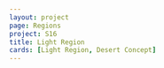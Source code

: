 ```yaml
---
layout: project
page: Regions
project: S16
title: Light Region
cards: [Light Region, Desert Concept]
---
```


